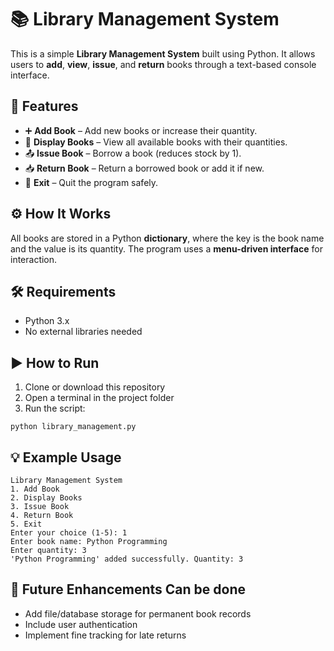 <!DOCTYPE html>
<html lang="en">
<head>
  <meta charset="UTF-8">
  <meta name="viewport" content="width=device-width, initial-scale=1.0">
</head>
<body>
  <h1>📚 Library Management System</h1>

  <p>This is a simple <strong>Library Management System</strong> built using Python.
  It allows users to <strong>add</strong>, <strong>view</strong>, <strong>issue</strong>, and <strong>return</strong> books through a text-based console interface. </p>

  <h2>🧩 Features</h2>
  <ul>
    <li>➕ <strong>Add Book</strong> – Add new books or increase their quantity.</li>
    <li>📖 <strong>Display Books</strong> – View all available books with their quantities.</li>
    <li>📤 <strong>Issue Book</strong> – Borrow a book (reduces stock by 1).</li>
    <li>📥 <strong>Return Book</strong> – Return a borrowed book or add it if new.</li>
    <li>🚪 <strong>Exit</strong> – Quit the program safely.</li>
  </ul>

  <h2>⚙️ How It Works</h2>
  <p>All books are stored in a Python <strong>dictionary</strong>, where the key is the book name and the value is its quantity.
  The program uses a <strong>menu-driven interface</strong> for interaction.</p>

  <h2>🛠️ Requirements</h2>
  <ul>
    <li>Python 3.x</li>
    <li>No external libraries needed</li>
  </ul>

  <h2>▶️ How to Run</h2>
  <ol>
    <li>Clone or download this repository</li>
    <li>Open a terminal in the project folder</li>
    <li>Run the script:</li>
  </ol>
  <pre><code>python library_management.py</code></pre>

  <h2>💡 Example Usage</h2>
  <pre><code>Library Management System
1. Add Book
2. Display Books
3. Issue Book
4. Return Book
5. Exit
Enter your choice (1-5): 1
Enter book name: Python Programming
Enter quantity: 3
'Python Programming' added successfully. Quantity: 3
</code></pre>

  <h2>🚀 Future Enhancements Can be done</h2>
  <ul>
    <li>Add file/database storage for permanent book records</li>
    <li>Include user authentication</li>
    <li>Implement fine tracking for late returns</li>
  </ul>
</body>
</html>

